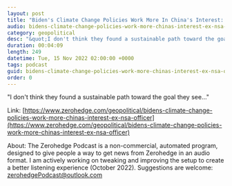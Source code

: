 ```yaml
---
layout: post
title: "Biden's Climate Change Policies Work More In China's Interest: Ex-NSA Officer"
audio: bidens-climate-change-policies-work-more-chinas-interest-ex-nsa-officer-0
category: geopolitical
desc: "&quot;I don't think they found a sustainable path toward the goal they see...&quot;"
duration: 00:04:09
length: 249
datetime: Tue, 15 Nov 2022 02:00:00 +0000
tags: podcast
guid: bidens-climate-change-policies-work-more-chinas-interest-ex-nsa-officer-0
order: 0
---
```

&quot;I don't think they found a sustainable path toward the goal they see...&quot;

Link: [https://www.zerohedge.com/geopolitical/bidens-climate-change-policies-work-more-chinas-interest-ex-nsa-officer](https://www.zerohedge.com/geopolitical/bidens-climate-change-policies-work-more-chinas-interest-ex-nsa-officer)

About: The Zerohedge Podcast is a non-commercial, automated program, designed to give people a way to get news from Zerohedge in an audio format.  I am actively working on tweaking and improving the setup to create a better listening experience (October 2022).  Suggestions are welcome: [zerohedgePodcast@outlook.com](mailto:zerohedgePodcast@outlook.com)